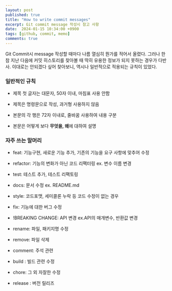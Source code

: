 ```yaml
---
layout: post
published: true
title: "How to write commit messages"
excerpt: Git commit message 작성시 참고 사항
date:  2024-01-15 10:34:00 +0900
tags: [github, commit, memo]
comments: true
---
```


Git Commit시 message 작성할 때마다 나름 열심히 뭔가를 적어서 올렸다. 
그러나 한참 지난 다음에 커밋 히스토리를 찾아볼 때 딱히 유용한 정보가 되지 못하는 경우가 다반사. 
이대로는 안되겠다 싶어 찾아보니, 역시나 일반적으로 적용되는 규칙이 있었다. 

### 일반적인 규칙

- 제목 첫 글자는 대문자, 50자 이내, 마침표 사용 안함

- 제목은 명령문으로 작성, 과거형 사용하지 않음

- 본문의 각 행은 72자 이내로, 줄바꿈 사용하여 내용 구분

- 본문은 어떻게 보다 **무엇을, 왜**에 대하여 설명


### 자주 쓰는 말머리

- feat: 기능구현, 새로운 기능 추가, 기존의 기능을 요구 사항에 맞추어 수정

- refactor: 기능의 변화가 아닌 코드 리팩터링 ex. 변수 이름 변경

- test: 테스트 추가, 테스트 리팩토링

- docs: 문서 수정 ex. README.md

- style: 코드포맷, 세미콜론 누락 등 코드 수정이 없는 경우

- fix: 기능에 대한 버그 수정

- !BREAKING CHANGE: API 변경 ex.API의 매개변수, 반환값 변경

- rename: 파일, 패키지명 수정

- remove: 파일 삭제

- comment: 주석 관련

- build : 빌드 관련 수정

- chore: 그 외 자잘한 수정

- release : 버전 릴리즈